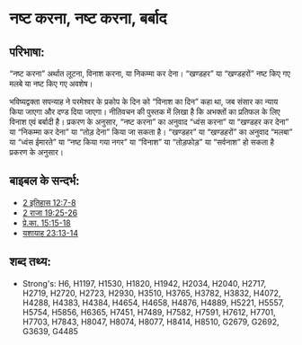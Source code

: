 # नष्ट करना, नष्ट करना, बर्बाद #

## परिभाषा: ##

“नष्ट करना” अर्थात लूटना, विनाश करना, या निकम्मा कर देना। “खण्डहर” या “खण्डहरों” नष्ट किए गए मलबे या नष्ट किए गए अवशेष।

भविष्यद्वक्ता सपन्याह ने परमेश्वर के प्रकोप के दिन को “विनाश का दिन” कहा था, जब संसार का न्याय किया जाएगा और दण्ड दिया जाएगा।
नीतिवचन की पुस्तक में लिखा है कि अभक्तों का प्रतिफल के लिए विनाश एवं बर्बादी है।
प्रकरण के अनुसार, “नष्ट करना” का अनुवाद “ध्वंस करना” या “खण्डहर कर देना” या “निकम्मा कर देना” या “तोड़ देना” किया जा सकता है।
“खण्डहर” या “खण्डहरों” का अनुवाद “मलबा” या “ध्वंस ईमारते” या “नष्ट किया गया नगर” या “विनाश” या “तोड़फोड़” या “सर्वनाश” हो सकता है प्रकरण के अनुसार।

## बाइबल के सन्दर्भ: ##

* [2 इतिहास 12:7-8](rc://hi/tn/help/2ch/12/07)
* [2 राजा 19:25-26](rc://hi/tn/help/2ki/19/25)
* [प्रे.का. 15:15-18](rc://hi/tn/help/act/15/15)
* [यशायाह 23:13-14](rc://hi/tn/help/isa/23/13)

## शब्द तथ्य: ##

* Strong's: H6, H1197, H1530, H1820, H1942, H2034, H2040, H2717, H2719, H2720, H2723, H2930, H3510, H3765, H3782, H3832, H4072, H4288, H4383, H4384, H4654, H4658, H4876, H4889, H5221, H5557, H5754, H5856, H6365, H7451, H7489, H7582, H7591, H7612, H7701, H7703, H7843, H8047, H8074, H8077, H8414, H8510, G2679, G2692, G3639, G4485
